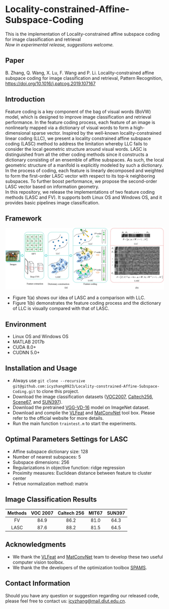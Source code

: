 # Locality-constrained-Affine-Subspace-Coding
This is the implementation of Locality-constrained affine subspace coding for image classification and retrieval  
_Now in experimental release, suggestions welcome._  
## Paper    
B. Zhang, Q. Wang, X. Lu, F. Wang and P. Li. Locality-constrained affine subspace coding for image classification and retrieval, Pattern Recognition, https://doi.org/10.1016/j.patcog.2019.107167    
## Introduction    
Feature coding is a key component of the bag of visual words (BoVW) model, which is designed to improve image classification and retrieval performance. In the feature coding process, each feature of an image is nonlinearly mapped via a dictionary of visual words to form a high-dimensional sparse vector. Inspired by the well-known locality-constrained linear coding (LLC), we present a locality constrained affine subspace coding (LASC) method to address the limitation whereby LLC fails to consider the local geometric structure around visual words. LASC is distinguished from all the other coding methods since it constructs a dictionary consisting of an ensemble of affine subspaces. As such, the local geometric structure of a manifold is explicitly modeled by such a dictionary. In the process of coding, each feature is linearly decomposed and weighted to form the first-order LASC vector with respect to its top-k neighboring subspaces. To further boost performance, we propose the second-order LASC vector based on information geometry.       
In this repository, we release the implementations of two feature coding methods (LASC and FV). It supports both Linux OS and Windows OS, and it provides basic pipelines image classification.    
## Framework  
![](https://github.com/icyzhang0923/Locality-constrained-Affine-Subspace-Coding/blob/master/LASC%20_framework.jpg)  
* Figure 1(a) shows our idea of LASC and a comparison with LLC.  
* Figure 1(b) demonstrates the feature coding process and the dictionary of LLC is visually compared with that of LASC.  
## Environment     
* Linux OS and Windows OS    
* MATLAB 2017b      
* CUDA 8.0+    
* CUDNN 5.0+    
## Installation and Usage  
* Always use `git clone --recursive git@github.com:icyzhang0923/Locality-constrained-Affine-Subspace-Coding.git` to clone this project.  
* Download the image classification datasets ([VOC2007](https://pjreddie.com/projects/pascal-voc-dataset-mirror/), [Caltech256](http://www.vision.caltech.edu/Image_Datasets/Caltech256/), [Scene67](http://web.mit.edu/torralba/www/indoor.html), and [SUN397](https://vision.princeton.edu/projects/2010/SUN/)).      
* Download the pretrained [VGG-VD-16](http://www.vlfeat.org/matconvnet/pretrained/) model on ImageNet dataset.
* Download and complie the [VLFeat](http://www.vlfeat.org/) and [MatConvNet](http://www.vlfeat.org/matconvnet/) tool box. Please refer to the official website for more details.  
* Run the main function `traintest.m` to start the experiments.  
## Optimal Parameters Settings for LASC  
* Affine subspace dictionary size: 128  
* Number of nearest subspaces: 5  
* Subspace dimensions: 256  
* Regularizations in objective function: ridge regression  
* Proximity measures: Euclidean distance between feature to cluster center  
* Fetrue normalization method: matrix  
## Image Classification Results   
  
Methods | VOC 2007 | Caltech 256 | MIT67 | SUN397  
:----:    | :----:     |:----:         |:----:   | :-----:  
FV  | 84.9 | 86.2 | 81.0 | 64.3
LASC | 87.6 | 88.2 | 81.5 | 64.5  

## Acknowledgments    
* We thank the [VLFeat](http://www.vlfeat.org/) and [MatConvNet](http://www.vlfeat.org/matconvnet/) team to develop these two useful computer vision toolbox.    
* We thank the the developers of the optimization toolbox [SPAMS](http://spams-devel.gforge.inria.fr/).     
## Contact Information      
Should you have any question or suggestion regarding our released code, please feel free to contact us: icyzhang@mail.dlut.edu.cn.  







